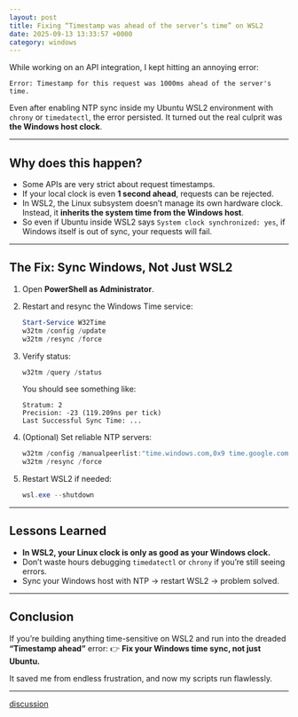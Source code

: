 ```yaml
---
layout: post
title: Fixing “Timestamp was ahead of the server’s time” on WSL2
date: 2025-09-13 13:33:57 +0000
category: windows
---
```


While working on an API integration, I kept hitting an annoying error:

```
Error: Timestamp for this request was 1000ms ahead of the server's time.
```

Even after enabling NTP sync inside my Ubuntu WSL2 environment with `chrony` or `timedatectl`, the error persisted. It turned out the real culprit was **the Windows host clock**.

---

## Why does this happen?

* Some APIs are very strict about request timestamps.
* If your local clock is even **1 second ahead**, requests can be rejected.
* In WSL2, the Linux subsystem doesn’t manage its own hardware clock. Instead, it **inherits the system time from the Windows host**.
* So even if Ubuntu inside WSL2 says `System clock synchronized: yes`, if Windows itself is out of sync, your requests will fail.

---

## The Fix: Sync Windows, Not Just WSL2

1. Open **PowerShell as Administrator**.

2. Restart and resync the Windows Time service:

   ```powershell
   Start-Service W32Time
   w32tm /config /update
   w32tm /resync /force
   ```

3. Verify status:

   ```powershell
   w32tm /query /status
   ```

   You should see something like:

   ```
   Stratum: 2
   Precision: -23 (119.209ns per tick)
   Last Successful Sync Time: ...
   ```

4. (Optional) Set reliable NTP servers:

   ```powershell
   w32tm /config /manualpeerlist:"time.windows.com,0x9 time.google.com,0x9" /syncfromflags:manual /update
   w32tm /resync /force
   ```

5. Restart WSL2 if needed:

   ```powershell
   wsl.exe --shutdown
   ```

---

## Lessons Learned

* **In WSL2, your Linux clock is only as good as your Windows clock.**
* Don’t waste hours debugging `timedatectl` or `chrony` if you’re still seeing errors.
* Sync your Windows host with NTP → restart WSL2 → problem solved.

---

## Conclusion

If you’re building anything time-sensitive on WSL2 and run into the dreaded **“Timestamp ahead”** error:
👉 **Fix your Windows time sync, not just Ubuntu.**

It saved me from endless frustration, and now my scripts run flawlessly.


---
[discussion](https://github.com/junkpiano/til/issues/44)
